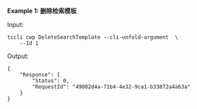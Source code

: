 **Example 1: 删除检索模板**



Input: 

```
tccli cwp DeleteSearchTemplate --cli-unfold-argument  \
    --Id 1
```

Output: 
```
{
    "Response": {
        "Status": 0,
        "RequestId": "49082d4a-71b4-4e32-9ca1-b33872a4a63a"
    }
}
```


